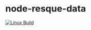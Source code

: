 # node-resque-data

[![Linux Build][ci-image]][ci-url]
<!-- to be used when/if numbers are respectable[![NPM Version][npm-image]][npm-url] [![NPM Downloads][downloads-image]][downloads-url]-->




[ci-image]: https://img.shields.io/github/workflow/status/markogrady1/queues/nodejs/master.svg?label=build
[ci-url]: https://github.com/markogrady1/queues/actions?query=workflow%3Anodejs
[npm-image]: https://img.shields.io/npm/v/node-resque-data.svg
[npm-url]: https://npmjs.org/package/node-resque-data
[downloads-image]: https://img.shields.io/npm/dm/node-resque-data.svg
[downloads-url]: https://npmcharts.com/compare/node-resque-data?minimal=true